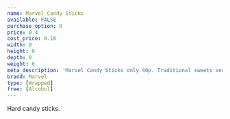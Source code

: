 ```yaml
---
name: Marvel Candy Sticks
available: FALSE
purchase_option: 0
price: 0.4
cost_price: 0.16
width: 0
height: 0
depth: 0
weight: 0
meta_description: 'Marvel Candy Sticks only 40p. Traditional sweets and more at Humbugs Confectionery Store. Specialists in satisfying your sweet tooth!'
brand: Marvel
type: [Wrapped]
free: [Alcohol]
---
```

Hard candy sticks.